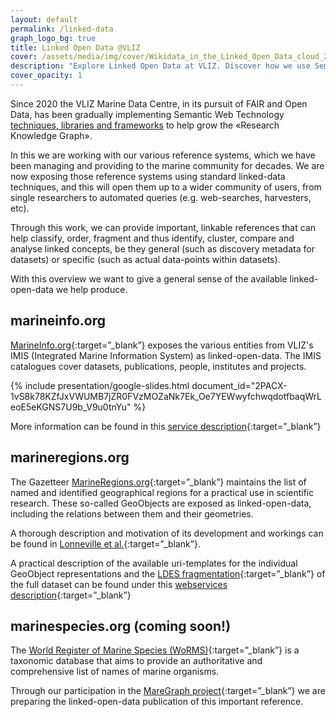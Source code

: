 ```yaml
---
layout: default
permalink: /linked-data
graph_logo_bg: true
title: Linked Open Data @VLIZ
cover: /assets/media/img/cover/Wikidata_in_the_Linked_Open_Data_cloud_2020-08-20.svg
description: "Explore Linked Open Data at VLIZ. Discover how we use Semantic Web Technology to grow the Research Knowledge Graph and expose our reference systems to a wider community."
cover_opacity: 1
---
```


Since 2020 the VLIZ Marine Data Centre, in its pursuit of FAIR and Open Data, has been gradually implementing Semantic Web Technology [techniques, libraries and frameworks](/fair-open-data#technical) to help grow the «Research Knowledge Graph». 

In this we are working with our various reference systems, which we have been managing and providing to the marine community for decades. We are now exposing those reference systems using standard linked-data techniques, and this will open them up to a wider community of users, from single researchers to automated queries (e.g. web-searches, harvesters, etc).

Through this work, we can provide important, linkable references that can help classify, order, fragment and thus identify, cluster, compare and analyse linked concepts, be they general (such as discovery metadata for datasets) or specific (such as actual data-points within datasets).

With this overview we want to give a general sense of the available linked-open-data we help produce.

## marineinfo.org <a name="marineinfo"></a>

[MarineInfo.org](https://marineinfo.org/){:target=”_blank”} exposes the various entities from VLIZ's IMIS (Integrated Marine Information System) as linked-open-data. The IMIS catalogues cover datasets, publications, people, institutes and projects.

{% include presentation/google-slides.html
   document_id="2PACX-1vS8k78KZfJxVWUMB7jZR0FVzMOZaNk7Ek_Oe7YEWwyfchwqdotfbaqWrLeoE5eKGNS7U9b_V9u0tnYu"
%}
 
More information can be found in this [service description](https://marineinfo.org/products-and-services){:target=”_blank”}

## marineregions.org <a name="marineregions"></a>

The Gazetteer [MarineRegions.org](https://marineregions.org/){:target=”_blank”} maintains the list of named and identified geographical regions for a practical use in scientific research. These so-called GeoObjects are exposed as linked-open-data, including the relations between them and their geometries.

A thorough description and motivation of its development and workings can be found in [Lonneville et al.](https://marineinfo.org/id/publication/346947){:target=”_blank”}.

A practical description of the available uri-templates for the individual GeoObject representations and the [LDES fragmentation](https://marineregions.org/feed){:target=”_blank”} of the full dataset can be found under this [webservices description](https://marineregions.org/gazetteer.php?p=webservices){:target=”_blank”} 


## marinespecies.org (coming soon!) <a name="marinespecies"></a>

The [World Register of Marine Species (WoRMS)](https://marinespecies.org/){:target=”_blank”} is a taxonomic database that aims to provide an authoritative and comprehensive list of names of marine organisms.

Through our participation in the [MareGraph project](https://www.maregraph.eu/){:target=”_blank”} we are preparing the linked-open-data publication of this important reference.

